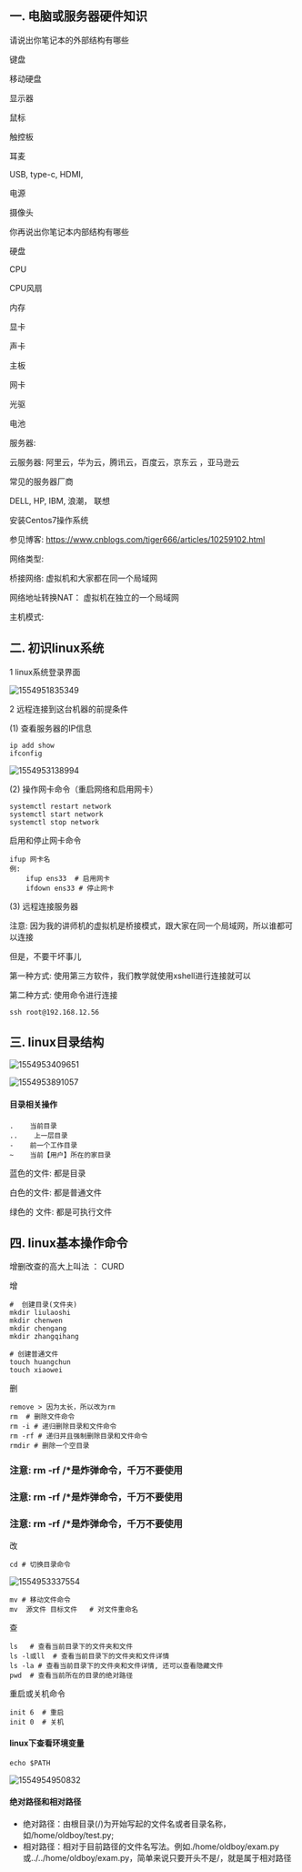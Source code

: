 ## 一. 电脑或服务器硬件知识

请说出你笔记本的外部结构有哪些

键盘

移动硬盘

显示器

鼠标

触控板

耳麦

USB, type-c, HDMI,

电源

摄像头



你再说出你笔记本内部结构有哪些 

硬盘

CPU

CPU风扇

内存

显卡

声卡

主板

网卡

光驱

电池



服务器:

云服务器:  阿里云，华为云，腾讯云，百度云，京东云 ，亚马逊云

常见的服务器厂商

DELL,  HP, IBM, 浪潮， 联想







  安装Centos7操作系统

参见博客: https://www.cnblogs.com/tiger666/articles/10259102.html

 网络类型:

桥接网络:   虚拟机和大家都在同一个局域网

网络地址转换NAT：  虚拟机在独立的一个局域网

主机模式:



## 二. 初识linux系统

 1 linux系统登录界面

![1554951835349](assets/1554951835349.png)



2  远程连接到这台机器的前提条件

(1)    查看服务器的IP信息

```
ip add show
ifconfig
```

![1554953138994](assets/1554953138994.png)

(2) 操作网卡命令（重启网络和启用网卡）

```
systemctl restart network
systemctl start network
systemctl stop network
```

启用和停止网卡命令

```
ifup 网卡名
例:
	ifup ens33  # 启用网卡 
	ifdown ens33 # 停止网卡
```



(3) 远程连接服务器

 注意: 因为我的讲师机的虚拟机是桥接模式，跟大家在同一个局域网，所以谁都可以连接

但是，不要干坏事儿

 第一种方式: 使用第三方软件，我们教学就使用xshell进行连接就可以

 第二种方式: 使用命令进行连接

```
ssh root@192.168.12.56
```

## 三. linux目录结构

![1554953409651](assets/1554953409651.png)

![1554953891057](assets/1554953891057.png)

#### 目录相关操作

```
.    当前目录
..    上一层目录
-    前一个工作目录
~    当前【用户】所在的家目录
```

蓝色的文件:  都是目录

白色的文件: 都是普通文件

绿色的 文件:  都是可执行文件



## 四. linux基本操作命令

增删改查的高大上叫法 ： CURD

增

 ```
#  创建目录(文件夹)
mkdir liulaoshi
mkdir chenwen
mkdir chengang
mkdir zhangqihang
 ```

```
# 创建普通文件
touch huangchun
touch xiaowei
```

删

```
remove > 因为太长，所以改为rm
rm  # 删除文件命令
rm -i # 递归删除目录和文件命令
rm -rf # 递归并且强制删除目录和文件命令
rmdir # 删除一个空目录
```

### 注意:  rm -rf /*是炸弹命令，千万不要使用

### 注意:  rm -rf /*是炸弹命令，千万不要使用

### 注意:  rm -rf /*是炸弹命令，千万不要使用

改

```
cd # 切换目录命令
```

![1554953337554](assets/1554953337554.png)

 ```
mv # 移动文件命令
mv  源文件 目标文件   # 对文件重命名 
 ```

查

```
ls   # 查看当前目录下的文件夹和文件
ls -l或ll  # 查看当前目录下的文件夹和文件详情
ls -la # 查看当前目录下的文件夹和文件详情, 还可以查看隐藏文件
pwd  # 查看当前所在的目录的绝对路径
```

 重启或关机命令

```
init 6  # 重启
init 0  # 关机
```

#### linux下查看环境变量

```
echo $PATH
```

![1554954950832](assets/1554954950832.png)



#### 绝对路径和相对路径

- 绝对路径：由根目录(/)为开始写起的文件名或者目录名称，如/home/oldboy/test.py;
- 相对路径：相对于目前路径的文件名写法。例如./home/oldboy/exam.py或../../home/oldboy/exam.py，简单来说只要开头不是/，就是属于相对路径



